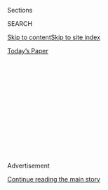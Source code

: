 <div id="app">

<div>

<div>

<div>

<div class="NYTAppHideMasthead css-1q2w90k e1suatyy0">

<div class="section css-ui9rw0 e1suatyy2">

<div class="css-eph4ug er09x8g0">

<div class="css-6n7j50">

</div>

<span class="css-1dv1kvn">Sections</span>

<div class="css-10488qs">

<span class="css-1dv1kvn">SEARCH</span>

</div>

[Skip to content](#site-content)[Skip to site index](#site-index)

</div>

<div class="css-10698na e1huz5gh0">

</div>

</div>

<div id="masthead-bar-one" class="section hasLinks css-15hmgas e1csuq9d3">

<div class="css-uqyvli e1csuq9d0">

</div>

<div class="css-1uqjmks e1csuq9d1">

</div>

<div class="css-9e9ivx">

[](https://myaccount.nytimes.com/auth/login?response_type=cookie&client_id=vi)

</div>

<div class="css-1bvtpon e1csuq9d2">

[Today’s Paper](https://www.nytimes.com/section/todayspaper)

</div>

</div>

</div>

</div>

<div data-aria-hidden="false">

<div id="site-content" role="main">

<div>

<div class="css-1aor85t" style="opacity:0.000000001;z-index:-1;visibility:hidden">

<div class="css-1hqnpie">

<div class="css-epjblv">

<span class="css-17xtcya">[Opinion](/section/opinion)</span><span class="css-x15j1o">|</span><span class="css-fwqvlz">No
College Kid Needs a Water Park to Study</span>

</div>

<div class="css-k008qs">

<div class="css-1iwv8en">

<span class="css-18z7m18"></span>

<div>

</div>

</div>

<span class="css-1n6z4y">https://nyti.ms/2FlBsvo</span>

<div class="css-1705lsu">

<div class="css-4xjgmj">

<div class="css-4skfbu" role="toolbar" data-aria-label="Social Media Share buttons, Save button, and Comments Panel with current comment count" data-testid="share-tools">

  - 
  - 
  - 
  - 
    
    <div class="css-6n7j50">
    
    </div>

  - 

</div>

</div>

</div>

</div>

</div>

</div>

<div id="NYT_TOP_BANNER_REGION" class="css-13pd83m">

</div>

<div id="top-wrapper" class="css-1sy8kpn">

<div id="top-slug" class="css-l9onyx">

Advertisement

</div>

[Continue reading the main story](#after-top)

<div class="ad top-wrapper" style="text-align:center;height:100%;display:block;min-height:250px">

<div id="top" class="place-ad" data-position="top" data-size-key="top">

</div>

</div>

<div id="after-top">

</div>

</div>

<div id="sponsor-wrapper" class="css-1hyfx7x">

<div id="sponsor-slug" class="css-19vbshk">

Supported by

</div>

[Continue reading the main story](#after-sponsor)

<div id="sponsor" class="ad sponsor-wrapper" style="text-align:center;height:100%;display:block">

</div>

<div id="after-sponsor">

</div>

</div>

<div class="css-v5btjw etb61u70">

<div class="css-v05ibm etb61u71">

[Opinion](/section/opinion)

</div>

</div>

[On Campus](/column/on-campus "On Campus")

<div class="css-1vkm6nb ehdk2mb0">

# No College Kid Needs a Water Park to Study

</div>

<div class="css-xt80pu e12qa4dv0">

<div class="css-18e8msd">

<div class="css-vp77d3 epjyd6m0">

<div class="css-1baulvz">

By <span class="css-1baulvz last-byline" itemprop="name">James V.
Koch</span>

</div>

</div>

  - Jan. 9, 2018

  - 
    
    <div class="css-4xjgmj">
    
    <div class="css-d8bdto" role="toolbar" data-aria-label="Social Media Share buttons, Save button, and Comments Panel with current comment count" data-testid="share-tools">
    
      - 
      - 
      - 
      - 
        
        <div class="css-6n7j50">
        
        </div>
    
      - 
    
    </div>
    
    </div>

</div>

</div>

<div class="css-79elbk" data-testid="photoviewer-wrapper">

<div class="css-z3e15g" data-testid="photoviewer-wrapper-hidden">

</div>

<div class="css-1a48zt4 ehw59r15" data-testid="photoviewer-children">

![<span class="css-16f3y1r e13ogyst0" data-aria-hidden="true">Students
at Missouri State University’s aquatic center in
2014.</span><span class="css-cnj6d5 e1z0qqy90" itemprop="copyrightHolder"><span class="css-1ly73wi e1tej78p0">Credit...</span><span><span>Dan
Gill for The New York
Times</span></span></span>](https://static01.nyt.com/images/2018/01/09/opinion/09oncampusWeb/09oncampusWeb-articleLarge.jpg?quality=75&auto=webp&disable=upscale)

</div>

</div>

<div class="section meteredContent css-1r7ky0e" name="articleBody" itemprop="articleBody">

<div class="css-1fanzo5 StoryBodyCompanionColumn">

<div class="css-53u6y8">

In a competition to woo students, public universities are increasingly
offering lavish amenities that have nothing to do with education.

The [latest
trend](https://www.nytimes.com/2014/09/21/fashion/college-recreation-now-includes-pool-parties-and-river-rides.html)
is lazy rivers, which have been installed at several big institutions,
including the Universities of Alabama, Iowa and Missouri. Last year,
Louisiana State University topped them all with a 536-foot-long
[“leisure”
river](https://www.chronicle.com/article/The-Lure-of-the-Lazy-River/241434)
in the shape of the letters “LSU,” part of an $85 million renovation and
expansion of its gym. It was L.S.U. students who footed the bill.

At a time when college has never been more expensive, this is the last
thing students should be paying for. According to the College Board,
tuition and fees at public four-year institutions grew [more than 60
percent over the past 10
years](https://trends.collegeboard.org/college-pricing/figures-tables/published-prices-national).
State budgets for higher education have been slashed, and students have
to make up the difference.

In the case of L.S.U., the lazy river was financed entirely by student
fees, an addendum to their annual tuition. [According to the Chronicle
of Higher
Education](https://www.chronicle.com/article/The-Lure-of-the-Lazy-River/241434),
over the past five years, those fees increased by 60 percent, nearly
triple the amount L.S.U. students paid in 2000.

</div>

</div>

<div class="css-1fanzo5 StoryBodyCompanionColumn">

<div class="css-53u6y8">

Tuition and fee hikes at public universities don’t come out of nowhere.
Each has to be approved by a school’s governing board, whose trustees
are typically appointed by the governor. Ensuring affordable, quality
education is an essential part of trustees’ responsibility, but
unfortunately often not part of their practice.

Trustees of public universities are stewards of a public trust that
rests nobly on the notion that an enlightened citizenry is vital to a
democratic society. They have a fiduciary duty to represent the citizens
and taxpayers who support public institutions of higher education, as
well as the students who attend them. But even though the best interests
of students and taxpayers revolve around college access, affordability
and graduation outcomes, too often presidents and boards are more
focused on the rankings, reputation and popularity of the institution
itself.

In my career as the president of two state universities and a consultant
to nearly 50 higher-education institutions, I’ve observed dozens of
college presidents skillfully co-opt their governing boards into
approving costly projects that make schools look more attractive. (Of
course, every college president has to increase costs sometimes. But the
goal is to make sure it is necessary, while keeping expenses as low as
possible for students.)

Trustees, who typically meet four to eight times each year, are
entertained as if they are visiting heads of state, flattered for their
service and financial contributions to the institution. College
presidents sweeten requests for new buildings and research centers, as
well as additional student affairs programming, with cleverly branded
words like “promise” and “excellence.” What board would want to withhold
promise and excellence from its beloved student body?

</div>

</div>

<div class="css-1fanzo5 StoryBodyCompanionColumn">

<div class="css-53u6y8">

College presidents also tranquilize trustees into agreement with
impossibly large volumes of reading material. Trustees get binders full
of documentation about institutional successes that are padded with
expensive plans for increasing growth and reputation. Most come away
impressed by their president’s expertise and vision and assured that —
thanks to their efforts — the university is on the right track.

The unfortunate truth is that while most college presidents care deeply
about their institution’s success, an important part of their job is to
shake free more resources. They seldom initiate serious campaigns to
contain costs.

This means it falls on trustees to be better prepared to help challenge
costly proposals that don’t add educational value. When it comes to
state schools, the states themselves should educate trustees to
understand their responsibilities to the citizenry and students.
Training on big-picture issues and higher-education trends, such as the
financial trade-off between instruction and research, the costs of
intercollegiate athletics, and the expansion of amenities, would help
trustees develop courage to ask college presidents probing questions
that look beyond institutional narratives and cherry-picked rhetoric.

Our nation’s governors must also play a role. As they appoint public
university trustees, they can and should mandate training to make
university boards responsible to taxpayers and students. I don’t mean to
imply that trustees should devote themselves to ritual opposition to
presidents, who usually possess an unmatched understanding of the
institutions they lead.

But presidents are not infallible.

</div>

</div>

</div>

<div>

</div>

<div>

</div>

<div>

</div>

<div>

<div id="bottom-wrapper" class="css-1ede5it">

<div id="bottom-slug" class="css-l9onyx">

Advertisement

</div>

[Continue reading the main story](#after-bottom)

<div id="bottom" class="ad bottom-wrapper" style="text-align:center;height:100%;display:block;min-height:90px">

</div>

<div id="after-bottom">

</div>

</div>

</div>

</div>

</div>

## Site Index

<div>

</div>

## Site Information Navigation

  - [© <span>2020</span> <span>The New York Times
    Company</span>](https://help.nytimes.com/hc/en-us/articles/115014792127-Copyright-notice)

<!-- end list -->

  - [NYTCo](https://www.nytco.com/)
  - [Contact
    Us](https://help.nytimes.com/hc/en-us/articles/115015385887-Contact-Us)
  - [Work with us](https://www.nytco.com/careers/)
  - [Advertise](https://nytmediakit.com/)
  - [T Brand Studio](http://www.tbrandstudio.com/)
  - [Your Ad
    Choices](https://www.nytimes.com/privacy/cookie-policy#how-do-i-manage-trackers)
  - [Privacy](https://www.nytimes.com/privacy)
  - [Terms of
    Service](https://help.nytimes.com/hc/en-us/articles/115014893428-Terms-of-service)
  - [Terms of
    Sale](https://help.nytimes.com/hc/en-us/articles/115014893968-Terms-of-sale)
  - [Site Map](https://spiderbites.nytimes.com)
  - [Help](https://help.nytimes.com/hc/en-us)
  - [Subscriptions](https://www.nytimes.com/subscription?campaignId=37WXW)

</div>

</div>

</div>

</div>
